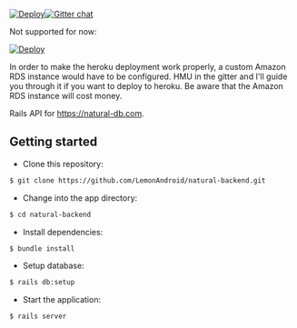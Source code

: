 [![Deploy](https://cdn.wedeploy.com/images/deploy.svg)](https://console.wedeploy.com/deploy?repo=https://github.com/LemonAndroid/natural-backend)[![Gitter chat](https://badges.gitter.im/gitterHQ/gitter.png)](https://gitter.im/gitterHQ/gitter)

Not supported for now:

[![Deploy](https://www.herokucdn.com/deploy/button.svg)](https://heroku.com/deploy)

In order to make the heroku deployment work properly, a custom Amazon RDS instance would have to be configured. HMU in the gitter and I'll guide you through it if you want to deploy to heroku. Be aware that the Amazon RDS instance will cost money.

Rails API for https://natural-db.com.

## Getting started

* Clone this repository:
```sh
$ git clone https://github.com/LemonAndroid/natural-backend.git
````
* Change into the app directory:
```sh
$ cd natural-backend
```
* Install dependencies:
```sh
$ bundle install
```
* Setup database:
```sh
$ rails db:setup
```
* Start the application:
```sh
$ rails server
```
